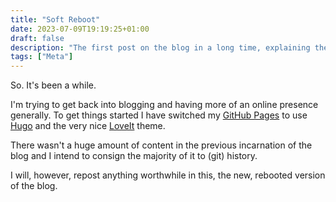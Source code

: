 ```yaml
---
title: "Soft Reboot"
date: 2023-07-09T19:19:25+01:00
draft: false
description: "The first post on the blog in a long time, explaining the updates and where the old content has gone."
tags: ["Meta"]
---
```

So. It's been a while. 

I'm trying to get back into blogging and having more of an online presence generally. To get things started I have switched my [GitHub Pages](https://pages.github.com/) to use [Hugo](https://gohugo.io/) and the very nice [LoveIt](https://hugoloveit.com/) theme.

There wasn't a huge amount of content in the previous incarnation of the blog and I intend to consign the majority of it to (git) history.

I will, however, repost anything worthwhile in this, the new, rebooted version of the blog.
